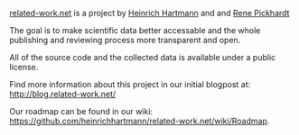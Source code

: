 [related-work.net](http://related-work.net) is a project by [Heinrich Hartmann](http://www.heinrichhartmann.com) and and [Rene Pickhardt](http://www.rene-pickhardt.de) 

The goal is to make scientific data better accessable and the whole publishing and reviewing process more transparent and open.

All of the source code and the collected data is available under a public license.

Find more information about this project in our initial blogpost at: http://blog.related-work.net/

Our roadmap can be found in our wiki: https://github.com/heinrichhartmann/related-work.net/wiki/Roadmap.

